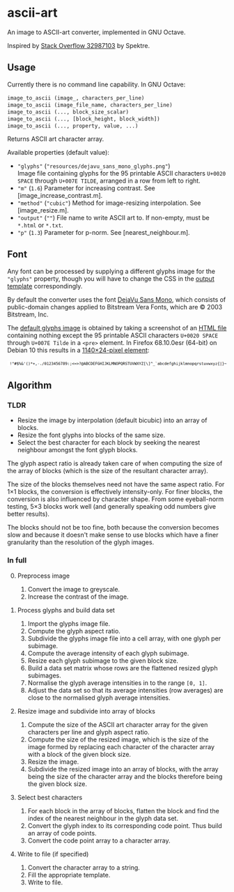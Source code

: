 # ascii-art

An image to ASCII-art converter, implemented in GNU Octave.

Inspired by [Stack Overflow 32987103][so] by Spektre.

[so]: https://stackoverflow.com/q/32987103


## Usage

Currently there is no command line capability.
In GNU Octave:

```
image_to_ascii (image_, characters_per_line)
image_to_ascii (image_file_name, characters_per_line)
image_to_ascii (..., block_size_scalar)
image_to_ascii (..., [block_height, block_width])
image_to_ascii (..., property, value, ...)
```

Returns ASCII art character array.

Available properties (default value):
* `"glyphs"` (`"resources/dejavu_sans_mono_glyphs.png"`)<br>
  Image file containing glyphs for the 95 printable ASCII characters
  `U+0020 SPACE` through `U+007E TILDE`, arranged in a row from left to right.
* `"m"` (`1.6`)
   Parameter for increasing contrast. See [image_increase_contrast.m].
* `"method"` (`"cubic"`)
   Method for image-resizing interpolation. See [image_resize.m].
* `"output"` (`""`)
   File name to write ASCII art to. If non-empty, must be `*.html` or `*.txt`.
* `"p"` (`1.3`)
   Parameter for p-norm. See [nearest_neighbour.m].


## Font

Any font can be processed by supplying a different glyphs image
for the `"glyphs"` property, though you will have to change the CSS
in the [output template] correspondingly.

By default the converter uses the font [DejaVu Sans Mono][font],
which consists of public-domain changes applied to
Bitstream Vera Fonts, which are ©&nbsp;2003 Bitstream, Inc.

The [default glyphs image][dejavu.png] is obtained
by taking a screenshot of an [HTML file][dejavu.html]
containing nothing except the 95 printable ASCII characters
`U+0020 SPACE` through `U+007E Tilde` in a `<pre>` element.
In Firefox 68.10.0esr (64-bit) on Debian&nbsp;10
this results in a [1140×24-pixel element][dejavu.png]:

![The 95 printable ASCII characters, rendered in DejaVu Sans Mono.][dejavu.png]

[font]: https://dejavu-fonts.github.io/
[dejavu.png]: resources/dejavu_sans_mono_glyphs.png
[dejavu.html]: resources/dejavu_sans_mono_glyphs.html
[output template]: resources/output_template.html

## Algorithm

### TLDR

* Resize the image by interpolation (default bicubic) into an array of blocks.
* Resize the font glyphs into blocks of the same size.
* Select the best character for each block by seeking the nearest neighbour
  amongst the font glyph blocks.

The glyph aspect ratio is already taken care of
when computing the size of the array of blocks
(which is the size of the resultant character array).

The size of the blocks themselves need not have the same aspect ratio.
For 1×1 blocks, the conversion is effectively intensity-only.
For finer blocks, the conversion is also influenced by character shape.
From some eyeball-norm testing, 5×3 blocks work well
(and generally speaking odd numbers give better results).

The blocks should not be too fine, both because the conversion becomes slow
and because it doesn't make sense to use blocks which have a finer granularity
than the resolution of the glyph images.

### In full

0. Preprocess image
   1. Convert the image to greyscale.
   1. Increase the contrast of the image.

1. Process glyphs and build data set
   1. Import the glyphs image file.
   1. Compute the glyph aspect ratio.
   1. Subdivide the glyphs image file into a cell array,
      with one glyph per subimage.
   1. Compute the average intensity of each glyph subimage.
   1. Resize each glyph subimage to the given block size.
   1. Build a data set matrix whose rows are the
      flattened resized glyph subimages.
   1. Normalise the glyph average intensities in to the range `[0, 1]`.
   1. Adjust the data set so that its average intensities (row averages)
      are close to the normalised glyph average intensities.

2. Resize image and subdivide into array of blocks
   1. Compute the size of the ASCII art character array
      for the given characters per line and glyph aspect ratio.
   1. Compute the size of the resized image,
      which is the size of the image formed by replacing each character
      of the character array with a block of the given block size.
   1. Resize the image.
   1. Subdivide the resized image into an array of blocks,
      with the array being the size of the character array
      and the blocks therefore being the given block size.

3. Select best characters
   1. For each block in the array of blocks,
      flatten the block and find the index of the nearest neighbour
      in the glyph data set.
   1. Convert the glyph index to its corresponding code point.
      Thus build an array of code points.
   1. Convert the code point array to a character array.

4. Write to file (if specified)
   1. Convert the character array to a string.
   1. Fill the appropriate template.
   1. Write to file.
